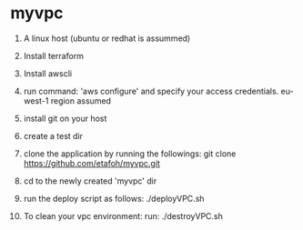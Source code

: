 # myvpc

1) A linux host (ubuntu or redhat is assummed)
2) Install terraform
3) Install awscli
4) run command: 'aws configure' and specify your access credentials. eu-west-1 region assumed
5) install git on your host
6) create a test dir
7) clone the application by running the followings:
    git clone https://github.com/etafoh/myvpc.git
8) cd to the newly created 'myvpc' dir
9) run the deploy script as follows:
    ./deployVPC.sh
    
10) To clean your vpc environment:
   run:    ./destroyVPC.sh
